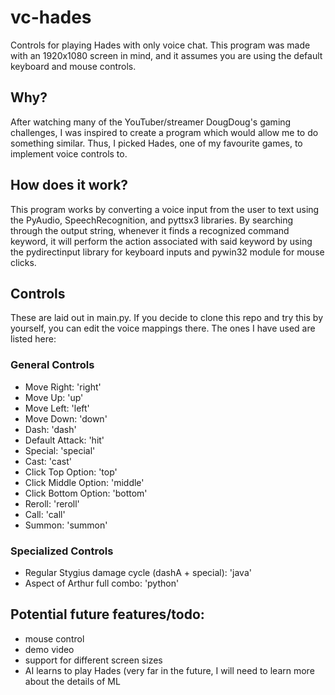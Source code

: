 # vc-hades
Controls for playing Hades with only voice chat. This program was made with an 1920x1080 screen in mind, and it assumes you are using the default keyboard and mouse controls.

## Why?
After watching many of the YouTuber/streamer DougDoug's gaming challenges, I was inspired to create a program which would allow me to do something similar. Thus, I picked Hades, one of my favourite games, to implement voice controls to. 

## How does it work?
This program works by converting a voice input from the user to text using the PyAudio, SpeechRecognition, and pyttsx3 libraries. By searching through the output string, whenever it finds a recognized command keyword, it will perform the action associated with said keyword by using the pydirectinput library for keyboard inputs and pywin32 module for mouse clicks.

## Controls
These are laid out in main.py. If you decide to clone this repo and try this by yourself, you can edit the voice mappings there. The ones I have used are listed here:

### General Controls
- Move Right: 'right'
- Move Up: 'up'
- Move Left: 'left'
- Move Down: 'down'
- Dash: 'dash'
- Default Attack: 'hit'
- Special: 'special'
- Cast: 'cast'
- Click Top Option: 'top'
- Click Middle Option: 'middle'
- Click Bottom Option: 'bottom'
- Reroll: 'reroll'
- Call: 'call'
- Summon: 'summon'

### Specialized Controls
- Regular Stygius damage cycle (dashA + special): 'java'
- Aspect of Arthur full combo: 'python'

## Potential future features/todo:
- mouse control
- demo video
- support for different screen sizes
- AI learns to play Hades (very far in the future, I will need to learn more about the details of ML
